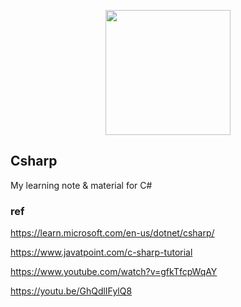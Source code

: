 <p align="center"><img src="https://github.com/YinHk-Notes/Csharp/blob/main/csharp-logo.png" height="200px"></p>

## Csharp
My learning note & material for C#



### ref
https://learn.microsoft.com/en-us/dotnet/csharp/

https://www.javatpoint.com/c-sharp-tutorial

https://www.youtube.com/watch?v=gfkTfcpWqAY

https://youtu.be/GhQdlIFylQ8
